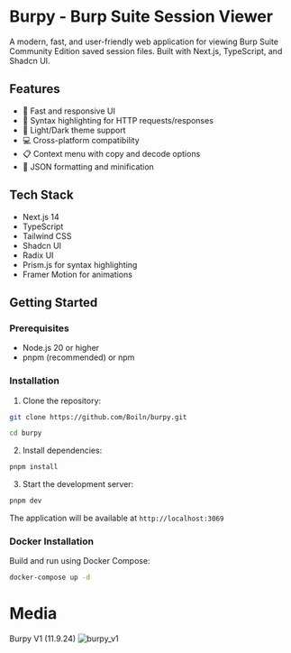 # Burpy - Burp Suite Session Viewer

A modern, fast, and user-friendly web application for viewing Burp Suite Community Edition saved session files. Built with Next.js, TypeScript, and Shadcn UI.

## Features

-   🚀 Fast and responsive UI
-   📝 Syntax highlighting for HTTP requests/responses
-   🎨 Light/Dark theme support
-   💻 Cross-platform compatibility
-   📋 Context menu with copy and decode options
-   🎯 JSON formatting and minification

## Tech Stack

-   Next.js 14
-   TypeScript
-   Tailwind CSS
-   Shadcn UI
-   Radix UI
-   Prism.js for syntax highlighting
-   Framer Motion for animations

## Getting Started

### Prerequisites

-   Node.js 20 or higher
-   pnpm (recommended) or npm

### Installation

1. Clone the repository:

```bash
git clone https://github.com/Boiln/burpy.git
```

```bash
cd burpy
```

2. Install dependencies:

```bash
pnpm install
```

3. Start the development server:

```bash
pnpm dev
```

The application will be available at `http://localhost:3069`

### Docker Installation

Build and run using Docker Compose:

```bash
docker-compose up -d
```

# Media

Burpy V1 (11.9.24)
![burpy_v1](https://i.imgur.com/EXXNW7G.gif)
